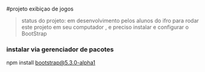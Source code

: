 #projeto exibiçao de jogos
>status do projeto: em desenvolvimento pelos alunos do ifro 
para rodar este projeto em seu computador , e preciso instalar e configurar o BootStrap

### instalar via gerenciador de pacotes


npm install bootstrap@5.3.0-alpha1

